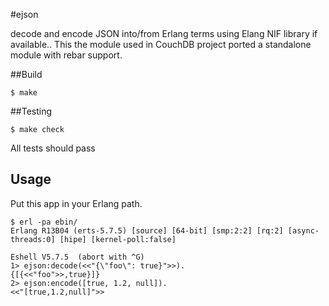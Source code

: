 #ejson

decode and encode JSON into/from Erlang terms using Elang NIF library
if available..  This the module used in CouchDB project ported a
standalone module with rebar support. 

##Build

    $ make

##Testing
    
    $ make check

All tests should pass

##  Usage

Put this app in your Erlang path.

    $ erl -pa ebin/
    Erlang R13B04 (erts-5.7.5) [source] [64-bit] [smp:2:2] [rq:2] [async-threads:0] [hipe] [kernel-poll:false]

    Eshell V5.7.5  (abort with ^G)
    1> ejson:decode(<<"{\"foo\": true}">>).
    {[{<<"foo">>,true}]}
    2> ejson:encode([true, 1.2, null]).
    <<"[true,1.2,null]">>


